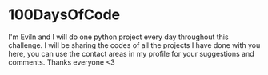 # 100DaysOfCode

I'm Eviln and I will do one python project every day throughout this challenge. I will be sharing the codes of all the projects I have done with you here, you can use the contact areas in my profile for your suggestions and comments. Thanks everyone <3

